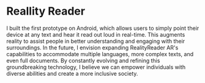 # Reallity Reader
I built the first prototype on Android, which allows users to simply point their device at any text and hear it read out loud in real-time. This augments reality to assist people in better understanding and engaging with their surroundings.
In the future, I envision expanding RealityReader AR's capabilities to accommodate multiple languages, more complex texts, and even full documents. By constantly evolving and refining this groundbreaking technology, I believe we can empower individuals with diverse abilities and create a more inclusive society.

